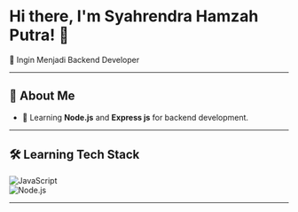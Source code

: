 # Hi there, I'm Syahrendra Hamzah Putra! 👋  

🎯 Ingin Menjadi Backend Developer  

---

## 🌟 About Me  
- 🌱 Learning **Node.js** and **Express js** for backend development. 
---

## 🛠️ Learning Tech Stack  
![JavaScript](https://img.shields.io/badge/-JavaScript-F7DF1E?logo=javascript&logoColor=black)  
![Node.js](https://img.shields.io/badge/-Node.js-339933?logo=node.js&logoColor=white)  

---
